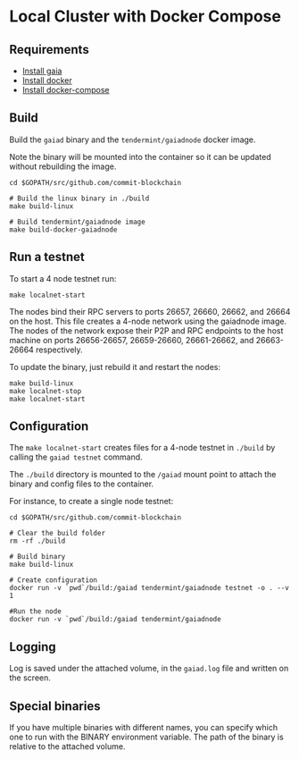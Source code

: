 # Local Cluster with Docker Compose

## Requirements

- [Install gaia](https://cosmos.network/docs/getting-started/installation.html)
- [Install docker](https://docs.docker.com/engine/installation/)
- [Install docker-compose](https://docs.docker.com/compose/install/)

## Build

Build the `gaiad` binary and the `tendermint/gaiadnode` docker image.

Note the binary will be mounted into the container so it can be updated without
rebuilding the image.

```
cd $GOPATH/src/github.com/commit-blockchain

# Build the linux binary in ./build
make build-linux

# Build tendermint/gaiadnode image
make build-docker-gaiadnode
```

## Run a testnet

To start a 4 node testnet run:

```
make localnet-start
```

The nodes bind their RPC servers to ports 26657, 26660, 26662, and 26664 on the host.
This file creates a 4-node network using the gaiadnode image.
The nodes of the network expose their P2P and RPC endpoints to the host machine on ports 26656-26657, 26659-26660, 26661-26662, and 26663-26664 respectively.

To update the binary, just rebuild it and restart the nodes:

```
make build-linux
make localnet-stop
make localnet-start
```

## Configuration

The `make localnet-start` creates files for a 4-node testnet in `./build` by calling the `gaiad testnet` command.

The `./build` directory is mounted to the `/gaiad` mount point to attach the binary and config files to the container.

For instance, to create a single node testnet:

```
cd $GOPATH/src/github.com/commit-blockchain

# Clear the build folder
rm -rf ./build

# Build binary
make build-linux

# Create configuration
docker run -v `pwd`/build:/gaiad tendermint/gaiadnode testnet -o . --v 1

#Run the node
docker run -v `pwd`/build:/gaiad tendermint/gaiadnode
```

## Logging

Log is saved under the attached volume, in the `gaiad.log` file and written on the screen.

## Special binaries

If you have multiple binaries with different names, you can specify which one to run with the BINARY environment variable. The path of the binary is relative to the attached volume.
